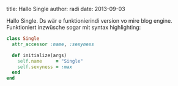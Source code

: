 title: Hallo Single
author: radi
date: 2013-09-03

Hallo Single. Ds wär e funktionierindi version vo mire blog engine. Funktioniert inzwüsche sogar mit syntax highlighting:

```ruby
class Single
  attr_accessor :name, :sexyness

  def initialize(args)
    self.name     = "Single"
    self.sexyness = :max
  end
end
```
